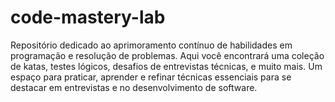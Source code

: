 # code-mastery-lab
Repositório dedicado ao aprimoramento contínuo de habilidades em programação e resolução de problemas. Aqui você encontrará uma coleção de katas, testes lógicos, desafios de entrevistas técnicas, e muito mais. Um espaço para praticar, aprender e refinar técnicas essenciais para se destacar em entrevistas e no desenvolvimento de software.
